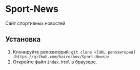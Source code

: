 # Sport-News
Сайт спортивных новостей

## Установка
1. Клонируйте репозиторий: `git clone <[URL репозитория](https://github.com/kaireshov/Sport-News)>`
2. Откройте файл `index.html` в браузере.
